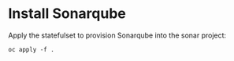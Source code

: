 # Install Sonarqube 

Apply the statefulset to provision Sonarqube into the sonar project:

```
oc apply -f .
```
